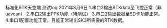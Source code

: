 标准化RTK天空端
测试log
2021年8月6日
1.串口3输出RTKdata至飞控正常（非uavcan）
2.串口2输出PPK功能（待测试）
3.串口2输出数据至SD卡功能正常。
4.串口1配置功能正常，且能正常输出SK3所需要的RTK数据。